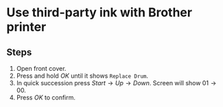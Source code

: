 # Use third-party ink with Brother printer

<style>
.md-logo img {
  content: url('/misc/hd-light.svg');
}

:root [data-md-color-scheme=slate] .md-logo img  {
  content: url('/misc/hd-dark.svg');
}
</style>

## Steps

1. Open front cover.
2. Press and hold $OK$ until it shows `Replace Drum`.
3. In quick succession press $Start \rightarrow Up \rightarrow Down$. Screen will show $01 \rightarrow 00$.
4. Press $OK$ to confirm.
